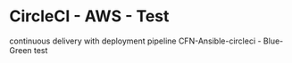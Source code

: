 # CircleCI - AWS - Test

continuous delivery with deployment pipeline
CFN-Ansible-circleci - Blue-Green test
